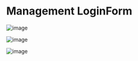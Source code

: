 # Management LoginForm

![image](https://user-images.githubusercontent.com/90336445/171915898-ebedd20e-d65a-4547-8d99-2a92fc44597b.png)

![image](https://user-images.githubusercontent.com/90336445/171915945-14c040a9-076a-4287-9556-9a32065c5690.png)

![image](https://user-images.githubusercontent.com/90336445/171916145-ec754f4f-be91-4d82-8227-23869330502a.png)
